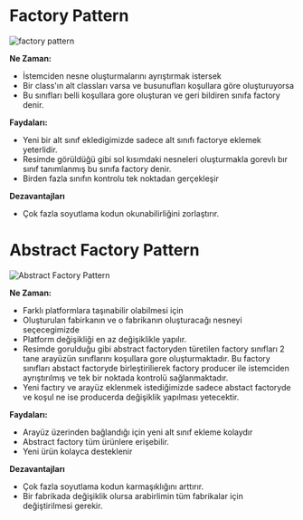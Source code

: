# Factory Pattern
![factory pattern](https://www.tutorialspoint.com/design_pattern/images/factory_pattern_uml_diagram.jpg)

**Ne Zaman:**
* İstemciden nesne oluşturmalarını ayrıştırmak istersek
* Bir class'ın alt classları varsa ve busunufları koşullara göre oluşturuyorsa
* Bu sınıfları belli koşullara gore oluşturan ve geri bildiren sınıfa factory denir.

**Faydaları:**
* Yeni bir alt sınıf ekledigimizde sadece alt sınıfı factorye eklemek yeterlidir.
* Resimde görüldüğü gibi sol kısımdaki nesneleri oluşturmakla gorevlı bır sınıf tanımlanmış bu sınıfa factory denir.
* Birden fazla sınıfın kontrolu tek noktadan gerçekleşir

**Dezavantajları**
* Çok fazla soyutlama kodun okunabilirliğini zorlaştırır.

# Abstract Factory Pattern
![Abstract Factory Pattern](https://www.tutorialspoint.com/design_pattern/images/abstractfactory_pattern_uml_diagram.jpg)

**Ne Zaman:**
* Farklı platformlara taşınabilir olabilmesi için
* Oluşturulan fabirkanın ve o fabrikanın oluşturacağı nesneyi seçecegimizde
* Platform değişikliği en az değişiklikle yapılır.
* Resimde gorulduğu gibi abstract factoryden türetilen factory sınıfları 2 tane arayüzün sınıflarını koşullara gore oluşturmaktadır. Bu factory sınıfları abstact factoryde birleştirilierek factory producer ile istemciden ayrıştırılmış ve tek bir noktada kontrolü sağlanmaktadır.
* Yeni factıry ve arayüz eklenmek istediğimizde sadece abstact factoryde ve koşul ne ise producerda değişiklik yapılması yetecektir.

**Faydaları:**
* Arayüz üzerinden bağlandığı için yeni alt sınıf ekleme kolaydır
* Abstract factory tüm ürünlere erişebilir.
* Yeni ürün kolayca desteklenir

**Dezavantajları**
* Çok fazla soyutlama kodun karmaşıklığını arttırır.
* Bir fabrikada değişiklik olursa arabirlimin tüm fabrikalar için değiştirilmesi gerekir.
